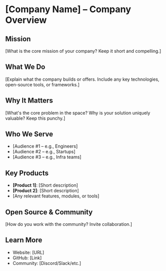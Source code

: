# [Company Name] – Company Overview

## Mission  
[What is the core mission of your company? Keep it short and compelling.]

## What We Do  
[Explain what the company builds or offers. Include any key technologies, open-source tools, or frameworks.]

## Why It Matters  
[What's the core problem in the space? Why is your solution uniquely valuable? Keep this punchy.]

## Who We Serve
- [Audience #1 – e.g., Engineers]
- [Audience #2 – e.g., Startups]
- [Audience #3 – e.g., Infra teams]

## Key Products
- **[Product 1]**: [Short description]
- **[Product 2]**: [Short description]
- [Any relevant features, modules, or tools]

## Open Source & Community  
[How do you work with the community? Invite collaboration.]

## Learn More  
- Website: [URL]
- GitHub: [Link]
- Community: [Discord/Slack/etc.]
